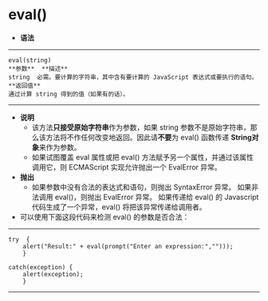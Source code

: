 # eval()
- **语法**
---
    eval(string)
    **参数**	**描述**
    string	必需。要计算的字符串，其中含有要计算的 JavaScript 表达式或要执行的语句。
    **返回值**
    通过计算 string 得到的值（如果有的话）。
---
- **说明**
    - 该方法**只接受原始字符串**作为参数，如果 string 参数不是原始字符串，那么该方法将不作任何改变地返回。因此请**不要**为 eval() 函数传递 **String对象**来作为参数。
    - 如果试图覆盖 eval 属性或把 eval() 方法赋予另一个属性，并通过该属性调用它，则 ECMAScript 实现允许抛出一个 EvalError 异常。
- **抛出**
    - 如果参数中没有合法的表达式和语句，则抛出 SyntaxError 异常。
如果非法调用 eval()，则抛出 EvalError 异常。
如果传递给 eval() 的 Javascript 代码生成了一个异常，eval() 将把该异常传递给调用者。
- 可以使用下面这段代码来检测 eval() 的参数是否合法：
---
    try  {
        alert("Result:" + eval(prompt("Enter an expression:","")));
        }

    catch(exception) {
        alert(exception);
        }
---